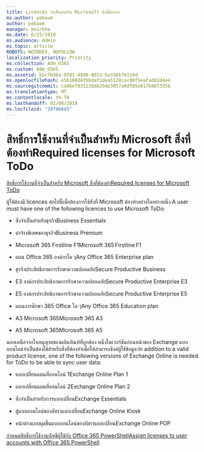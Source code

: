 ```yaml
---
title: Licences จำเป็นสำหรับ Microsoft สิ่งที่ต้องทำ
ms.author: pebaum
author: pebaum
manager: mnirkhe
ms.date: 6/25/2018
ms.audience: Admin
ms.topic: article
ROBOTS: NOINDEX, NOFOLLOW
localization_priority: Priority
ms.collection: Adm_O365
ms.custom: Adm_O365
ms.assetid: b2cf6d0a-9f01-49d8-8653-6a3366f6119d
ms.openlocfilehash: e5b168d4fbbdaf1dea5128cac00f5eafadd2d4e4
ms.sourcegitcommit: ca06ef831226d629de3057a0df85e017b80f3356
ms.translationtype: MT
ms.contentlocale: th-TH
ms.lasthandoff: 02/08/2019
ms.locfileid: "29786645"
---
```

# <a name="required-licenses-for-microsoft-todo"></a><span data-ttu-id="f0c6f-102">สิทธิ์การใช้งานที่จำเป็นสำหรับ Microsoft สิ่งที่ต้องทำ</span><span class="sxs-lookup"><span data-stu-id="f0c6f-102">Required licenses for Microsoft ToDo</span></span>

[<span data-ttu-id="f0c6f-103">สิทธิ์การใช้งานที่จำเป็นสำหรับ Microsoft สิ่งที่ต้องทำ</span><span class="sxs-lookup"><span data-stu-id="f0c6f-103">Required licenses for Microsoft ToDo</span></span>](https://support.office.com/article/381e9d1b-c500-49b5-973e-890fd86528d7.aspx)
  
<span data-ttu-id="f0c6f-104">ผู้ใช้ต้องมี licences ต่อไปนี้เมื่อต้องการใช้สิ่งที่ Microsoft ต้องทำอย่างใดอย่างหนึ่ง:</span><span class="sxs-lookup"><span data-stu-id="f0c6f-104">A user must have one of the following licences to use Microsoft ToDo:</span></span>
  
- <span data-ttu-id="f0c6f-105">สิ่งจำเป็นสำหรับธุรกิจ</span><span class="sxs-lookup"><span data-stu-id="f0c6f-105">Business Essentials</span></span>
    
- <span data-ttu-id="f0c6f-106">ค่าจ้างพิเศษของธุรกิจ</span><span class="sxs-lookup"><span data-stu-id="f0c6f-106">Business Premium</span></span>
    
- <span data-ttu-id="f0c6f-107">Microsoft 365 Firstline F1</span><span class="sxs-lookup"><span data-stu-id="f0c6f-107">Microsoft 365 Firstline F1</span></span>
    
- <span data-ttu-id="f0c6f-108">แผน Office 365 องค์กรใด ๆ</span><span class="sxs-lookup"><span data-stu-id="f0c6f-108">Any Office 365 Enterprise plan</span></span>
    
- <span data-ttu-id="f0c6f-109">ธุรกิจประสิทธิภาพการรักษาความปลอดภัย</span><span class="sxs-lookup"><span data-stu-id="f0c6f-109">Secure Productive Business</span></span>
    
- <span data-ttu-id="f0c6f-110">E3 องค์กรประสิทธิภาพการรักษาความปลอดภัย</span><span class="sxs-lookup"><span data-stu-id="f0c6f-110">Secure Productive Enterprise E3</span></span>
    
- <span data-ttu-id="f0c6f-111">E5 องค์กรประสิทธิภาพการรักษาความปลอดภัย</span><span class="sxs-lookup"><span data-stu-id="f0c6f-111">Secure Productive Enterprise E5</span></span>
    
- <span data-ttu-id="f0c6f-112">แผนการศึกษา 365 Office ใด ๆ</span><span class="sxs-lookup"><span data-stu-id="f0c6f-112">Any Office 365 Education plan</span></span>
    
- <span data-ttu-id="f0c6f-113">A3 Microsoft 365</span><span class="sxs-lookup"><span data-stu-id="f0c6f-113">Microsoft 365 A3</span></span>
    
- <span data-ttu-id="f0c6f-114">A5 Microsoft 365</span><span class="sxs-lookup"><span data-stu-id="f0c6f-114">Microsoft 365 A5</span></span>
    
<span data-ttu-id="f0c6f-115">นอกเหนือจากใบอนุญาตของผลิตภัณฑ์ที่ถูกต้อง หนึ่งในเวอร์ชันก่อนหน้าของ Exchange แบบออนไลน์จำเป็นต้องใช้สำหรับสิ่งที่ต้องทำเพื่อให้สามารถซิงค์ผู้ใช้ข้อมูล:</span><span class="sxs-lookup"><span data-stu-id="f0c6f-115">In addition to a valid product license, one of the following versions of Exchange Online is needed for ToDo to be able to sync user data:</span></span> 
  
- <span data-ttu-id="f0c6f-116">แลกเปลี่ยนแผนที่ออนไลน์ 1</span><span class="sxs-lookup"><span data-stu-id="f0c6f-116">Exchange Online Plan 1</span></span>
    
- <span data-ttu-id="f0c6f-117">แลกเปลี่ยนแผนที่ออนไลน์ 2</span><span class="sxs-lookup"><span data-stu-id="f0c6f-117">Exchange Online Plan 2</span></span>
    
- <span data-ttu-id="f0c6f-118">สิ่งจำเป็นสำหรับการแลกเปลี่ยน</span><span class="sxs-lookup"><span data-stu-id="f0c6f-118">Exchange Essentials</span></span>
    
- <span data-ttu-id="f0c6f-119">ตู้แบบออนไลน์ของอัตราแลกเปลี่ยน</span><span class="sxs-lookup"><span data-stu-id="f0c6f-119">Exchange Online Kiosk</span></span>
    
- <span data-ttu-id="f0c6f-120">หน้าต่างแบบผุดขึ้นแบบออนไลน์ของอัตราแลกเปลี่ยน</span><span class="sxs-lookup"><span data-stu-id="f0c6f-120">Exchange Online POP</span></span>
    
[<span data-ttu-id="f0c6f-121">กำหนดสิทธิ์การใช้งานบัญชีผู้ใช้กับ Office 365 PowerShell</span><span class="sxs-lookup"><span data-stu-id="f0c6f-121">Assign licenses to user accounts with Office 365 PowerShell</span></span>](https://docs.microsoft.com/office365/enterprise/powershell/assign-licenses-to-user-accounts-with-office-365-powershell )
  

